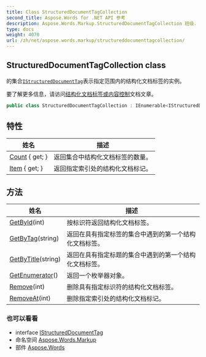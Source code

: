 ```yaml
---
title: Class StructuredDocumentTagCollection
second_title: Aspose.Words for .NET API 参考
description: Aspose.Words.Markup.StructuredDocumentTagCollection 班级. 的集合IStructuredDocumentTag表示指定范围内的结构化文档标签的实例
type: docs
weight: 4070
url: /zh/net/aspose.words.markup/structureddocumenttagcollection/
---
```

## StructuredDocumentTagCollection class

的集合[`IStructuredDocumentTag`](../istructureddocumenttag/)表示指定范围内的结构化文档标签的实例。

要了解更多信息，请访问[结构化文档标签或内容控制](https://docs.aspose.com/words/net/working-with-content-control-sdt/)文档文章。

```csharp
public class StructuredDocumentTagCollection : IEnumerable<IStructuredDocumentTag>
```

## 特性

| 姓名 | 描述 |
| --- | --- |
| [Count](../../aspose.words.markup/structureddocumenttagcollection/count/) { get; } | 返回集合中结构化文档标签的数量。 |
| [Item](../../aspose.words.markup/structureddocumenttagcollection/item/) { get; } | 返回指定索引处的结构化文档标记。 |

## 方法

| 姓名 | 描述 |
| --- | --- |
| [GetById](../../aspose.words.markup/structureddocumenttagcollection/getbyid/)(int) | 按标识符返回结构化文档标签。 |
| [GetByTag](../../aspose.words.markup/structureddocumenttagcollection/getbytag/)(string) | 返回在具有指定标签的集合中遇到的第一个结构化文档标签。 |
| [GetByTitle](../../aspose.words.markup/structureddocumenttagcollection/getbytitle/)(string) | 返回在具有指定标题的集合中遇到的第一个结构化文档标签。 |
| [GetEnumerator](../../aspose.words.markup/structureddocumenttagcollection/getenumerator/)() | 返回一个枚举器对象。 |
| [Remove](../../aspose.words.markup/structureddocumenttagcollection/remove/)(int) | 删除具有指定标识符的结构化文档标签。 |
| [RemoveAt](../../aspose.words.markup/structureddocumenttagcollection/removeat/)(int) | 删除指定索引处的结构化文档标记。 |

### 也可以看看

* interface [IStructuredDocumentTag](../istructureddocumenttag/)
* 命名空间 [Aspose.Words.Markup](../../aspose.words.markup/)
* 部件 [Aspose.Words](../../)


